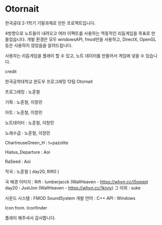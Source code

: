 # Otornait
한국공대 2-1학기 기말과제로 만든 프로젝트입니다.

4방향으로 노트들이 내려오고 여러 이팩트를 사용하는 역동적인 리듬게임을 목표로 만들었습니다.
개발 환경은 모두 windowsAPI, fmod만을 사용하고, DirectX, OpenGL등은 사용하지 않았음을 알려드립니다.

사용자는 리듬게임을 플래이 할 수 있고, 노트 데이터를 만들어서 게임에 넣을 수 있습니다.

credit

한국공학대학교 윈도우 프로그래밍 12팀
Otornait

프로그래밍 : 노훈철

기획 : 노훈철, 이창민

아트 : 노훈철, 이창민

노트데이터 : 노훈철, 이창민

노래수급 : 노훈철, 이창민

ChartreuseGreen_H : t+pazolite

Hiatus_Departure : Aoi

RaSeed : Aoi

작곡 : 노훈철 ( day20, Rift0 )

곡 배경 이미지 : 
Rift : lumberjacck (WallHeaven - https://whvn.cc/j5oqqq)
day20 : JustJon (WallHeaven -  https://whvn.cc/1kjyjv)
그 이외 : suke

사운드 시스템 : FMOD SoundSystem
개발 언어 : C++
API : Windows

Icon from. Iconfinder

플레이 해주셔서 감사합니다.
